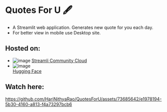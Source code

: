 # Quotes For U 🖋

* A Streamlit web application. Generates new quote for you each day.
* For better view in mobile use Desktop site.
## Hosted on:
  *  ![image](https://github.com/HariNithyaRao/QuotesForU/assets/73685642/6464878e-90a5-403f-9e8e-65cda1951816) 
  [Streamli Community Cloud](https://nithya-quotesforu.streamlit.app/)
  *  ![image](https://github.com/HariNithyaRao/QuotesForU/assets/73685642/caeaa67a-3e33-4123-9332-161c25efa806)  
  [Hugging Face](https://huggingface.co/spaces/ShreyaRao/QuotesForU)
## Watch here:


https://github.com/HariNithyaRao/QuotesForU/assets/73685642/e1978194-5b30-4160-a813-f4a73297bcb6

